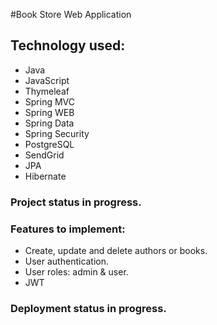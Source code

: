 #Book Store Web Application

## Technology used:

- Java
- JavaScript
- Thymeleaf
- Spring MVC
- Spring WEB
- Spring Data
- Spring Security
- PostgreSQL
- SendGrid
- JPA
- Hibernate


### Project status in progress.

### Features to implement:

- Create, update and delete authors or books.
- User authentication.
- User roles: admin & user.
- JWT


### Deployment status in progress.

